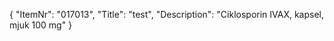 {
  "ItemNr": "017013",
  "Title": "test",
  "Description": "Ciklosporin IVAX, kapsel, mjuk 100 mg"
}